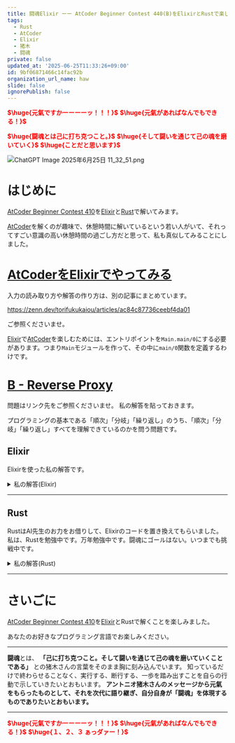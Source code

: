 ```yaml
---
title: 闘魂Elixir ーー AtCoder Beginner Contest 440(B)をElixirとRustで楽しむ
tags:
  - Rust
  - AtCoder
  - Elixir
  - 猪木
  - 闘魂
private: false
updated_at: '2025-06-25T11:33:26+09:00'
id: 9bf06871466c14fac92b
organization_url_name: haw
slide: false
ignorePublish: false
---
```

<b><font color="red">$\huge{元氣ですかーーーーッ！！！}$</font></b>
<b><font color="red">$\huge{元氣があればなんでもできる！}$</font></b>

<b><font color="red">$\huge{闘魂とは己に打ち克つこと。}$</font></b>
<b><font color="red">$\huge{そして闘いを通じて己の魂を磨いていく}$</font></b>
<b><font color="red">$\huge{ことだと思います}$</font></b>

![ChatGPT Image 2025年6月25日 11_32_51.png](https://qiita-image-store.s3.ap-northeast-1.amazonaws.com/0/131808/a80ca1b4-3ccd-40c7-945b-6c8c969727e0.png)



# はじめに

[AtCoder Beginner Contest 410](https://atcoder.jp/contests/abc410)を[Elixir](https://elixir-lang.org/)と[Rust](https://www.rust-lang.org/)で解いてみます。

[AtCoder](https://atcoder.jp/)を解くのが趣味で、休憩時間に解いているという若い人がいて、それってすごい意識の高い休憩時間の過ごし方だと思って、私も真似してみることにしました。


# [AtCoderをElixirでやってみる](https://zenn.dev/torifukukaiou/articles/ac84c87736ceebf4da01)

入力の読み取り方や解答の作り方は、別の記事にまとめています。


https://zenn.dev/torifukukaiou/articles/ac84c87736ceebf4da01

ご参照くださいませ。

[Elixir](https://elixir-lang.org/)で[AtCoder](https://atcoder.jp/)を楽しむためには、エントリポイントを`Main.main/0`にする必要があります。つまり`Main`モジュールを作って、その中に`main/0`関数を定義するわけです。

# [B - Reverse Proxy](https://atcoder.jp/contests/abc410/tasks/abc410_b)

問題はリンク先をご参照くださいませ。
私の解答を貼っておきます。

プログラミングの基本である「順次」「分岐」「繰り返し」のうち、「順次」「分岐」「繰り返し」すべてを理解できているのかを問う問題です。

## Elixir

Elixirを使った私の解答です。


<details><summary>私の解答(Elixir)</summary>

_問題文を読んでいることを前提にひとこと解説をしておきます。_


Enum.reduce/3に大活躍してもらいました。  
無名関数はガード節で場合分けするのを多用しました。別関数で切り出した方が見通しはよくなるかもしれません。


```elixir
defmodule Main do
  def main do
    [n, q] =
      IO.read(:line) |> String.trim() |> String.split(" ") |> Enum.map(&String.to_integer/1)
    x_list = IO.read(:line) |> String.trim() |> String.split(" ") |> Enum.map(&String.to_integer/1)

    solve(n, q, x_list)
    |> IO.puts()
  end

  def solve(n, q, x_list) do
    box = 1..n |> Enum.reduce(%{}, fn i, acc -> Map.put(acc, i, 0) end)

    x_list
    |> Enum.reduce({[], box}, fn
      0, {list, acc_box} ->
        min = Enum.reduce(acc_box, {n, q}, fn 
          {i, count}, {acc_i, acc_count} when count == acc_count -> {min(i, acc_i), acc_count}
          {i, count}, {_acc_i, acc_count} when count < acc_count -> {i, count}
          {_i, _count}, {acc_i, acc_count} -> {acc_i, acc_count}
        end)
        |> elem(0)

        {[min | list], Map.update(acc_box, min, 1, &(&1 + 1))}
      x, {list, acc_box} -> {[x | list], Map.update(acc_box, x, 1, &(&1 + 1))}
    end)
    |> elem(0)
    |> Enum.reverse()
    |> Enum.join(" ")
  end
end
```




</details>

---

## Rust

RustはAI先生のお力をお借りして、Elixirのコードを置き換えてもらいました。
私は、Rustを勉強中です。万年勉強中です。闘魂にゴールはない。いつまでも挑戦中です。

<details><summary>私の解答(Rust)</summary>

```rust
use std::collections::HashMap;
use std::io::{self, BufRead};

fn main() {
    let stdin = io::stdin();
    let mut lines = stdin.lock().lines();

    // 1行目：nとq
    let first_line = lines.next().unwrap().unwrap();
    let mut first_iter = first_line.trim().split_whitespace();
    let n: usize = first_iter.next().unwrap().parse().unwrap();
    let _q: usize = first_iter.next().unwrap().parse().unwrap(); // qは使わない

    // 2行目：x_list
    let x_line = lines.next().unwrap().unwrap();
    let x_list: Vec<usize> = x_line
        .trim()
        .split_whitespace()
        .map(|x| x.parse().unwrap())
        .collect();

    let result = solve(n, &x_list);
    println!("{}", result);
}

fn solve(n: usize, x_list: &[usize]) -> String {
    let mut counts: HashMap<usize, usize> = (1..=n).map(|i| (i, 0)).collect();
    let mut output: Vec<usize> = Vec::new();

    for &x in x_list {
        if x == 0 {
            // 最小カウントかつ番号が最小のものを探す
            let min_entry = counts
                .iter()
                .min_by_key(|&(i, count)| (*count, *i))
                .map(|(i, _)| *i)
                .unwrap();
            *counts.get_mut(&min_entry).unwrap() += 1;
            output.push(min_entry);
        } else {
            *counts.entry(x).or_insert(0) += 1;
            output.push(x);
        }
    }

    output
        .into_iter()
        .map(|num| num.to_string())
        .collect::<Vec<_>>()
        .join(" ")
}
```

</details>

---

# さいごに

[AtCoder Beginner Contest 410](https://atcoder.jp/contests/abc410)を[Elixir](https://elixir-lang.org/)とRustで解くことを楽しみました。

あなたのお好きなプログラミング言語でお楽しみください。

---


**闘魂**とは、  **「己に打ち克つこと。そして闘いを通じて己の魂を磨いていくことである」** との猪木さんの言葉をそのまま胸に刻み込んでいます。
知っているだけで終わらせることなく、実行する、断行する、一歩を踏み出すことを自らの行動で示していきたいとおもいます。
**アントニオ猪木さんのメッセージから元氣をもらったものとして、それを次代に語り継ぎ、自分自身が「闘魂」を体現するものでありたいとおもいます。**

---

<b><font color="red">$\huge{元氣ですかーーーーッ！！！}$</font></b>
<b><font color="red">$\huge{元氣があればなんでもできる！}$</font></b>
<b><font color="red">$\huge{１、２、３ ぁっダァー！}$</font></b>
